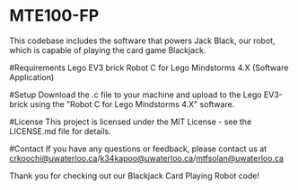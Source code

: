 # MTE100-FP

This codebase includes the software that powers Jack Black, our robot, which is capable of playing the card game Blackjack.

#Requirements
Lego EV3 brick
Robot C for Lego Mindstorms 4.X (Software Application)

#Setup
Download the .c file to your machine and upload to the Lego EV3-brick using the "Robot C for Lego Mindstorms 4.X" software.

#License
This project is licensed under the MIT License - see the LICENSE.md file for details.

#Contact
If you have any questions or feedback, please contact us at crkoochi@uwaterloo.ca/k34kapoo@uwaterloo.ca/mtfsolan@uwaterloo.ca

Thank you for checking out our Blackjack Card Playing Robot code!
